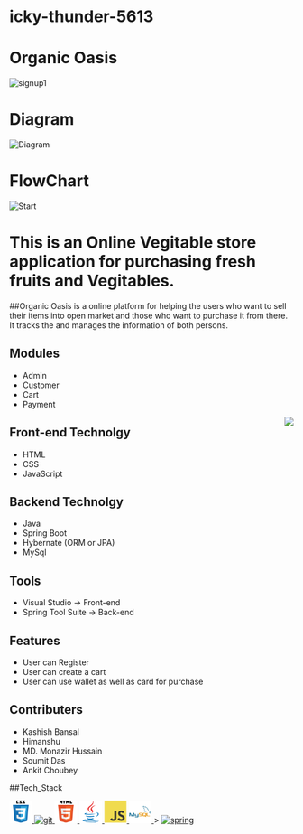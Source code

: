 # icky-thunder-5613
# Organic Oasis
![signup1](https://user-images.githubusercontent.com/110126989/236902446-f8ef4c41-f78e-4303-b137-ddb88c48fccc.jpg)

# Diagram
![Diagram](https://user-images.githubusercontent.com/25690078/236969385-21215e0e-5212-4897-945b-787071bba775.png)

# FlowChart
![Start](https://user-images.githubusercontent.com/25690078/236978805-b0b8e379-d328-4835-9e34-a72ba0a4a0cd.png)

# This is an Online Vegitable store  application for purchasing fresh fruits and Vegitables.
##Organic Oasis is a online platform for helping the users who want to sell their items into open market and those who want to purchase it from there. It tracks the and manages the information of both persons.
## Modules
- Admin
- Customer
- Cart
- Payment

<img align="right" src="https://user-images.githubusercontent.com/110126989/236896906-025ec4f7-2b58-49d6-88ce-025c5dc428fa.png" />

## Front-end Technolgy
 - HTML
 - CSS
 - JavaScript

## Backend Technolgy
- Java
- Spring Boot
- Hybernate (ORM or JPA)
- MySql

## Tools
- Visual Studio -> Front-end
- Spring Tool Suite -> Back-end

## Features
- User can Register
- User can create a cart
- User can use wallet as well as card for purchase


## Contributers
- Kashish Bansal
- Himanshu
- MD. Monazir Hussain
- Soumit Das
- Ankit Choubey


##Tech_Stack

<p align="left"><a href="https://www.w3schools.com/css/" target="_blank" rel="noreferrer"> <img src="https://raw.githubusercontent.com/devicons/devicon/master/icons/css3/css3-original-wordmark.svg" alt="css3" width="40" height="40"/> </a> <a href="https://git-scm.com/" target="_blank" rel="noreferrer"> <img src="https://www.vectorlogo.zone/logos/git-scm/git-scm-icon.svg" alt="git" width="40" height="40"/> </a> <a href="https://www.w3.org/html/" target="_blank" rel="noreferrer"> <img src="https://raw.githubusercontent.com/devicons/devicon/master/icons/html5/html5-original-wordmark.svg" alt="html5" width="40" height="40"/> </a> <a href="https://www.java.com" target="_blank" rel="noreferrer"> <img src="https://raw.githubusercontent.com/devicons/devicon/master/icons/java/java-original.svg" alt="java" width="40" height="40"/> </a> <a href="https://developer.mozilla.org/en-US/docs/Web/JavaScript" target="_blank" rel="noreferrer"> <img src="https://raw.githubusercontent.com/devicons/devicon/master/icons/javascript/javascript-original.svg" alt="javascript" width="40" height="40"/> </a> <a href="https://www.mysql.com/" target="_blank" rel="noreferrer"> <img src="https://raw.githubusercontent.com/devicons/devicon/master/icons/mysql/mysql-original-wordmark.svg" alt="mysql" width="40" height="40"/> </a>> <a href="https://spring.io/" target="_blank" rel="noreferrer"> <img src="https://www.vectorlogo.zone/logos/springio/springio-icon.svg" alt="spring" width="40" height="40"/> </a> </p>

